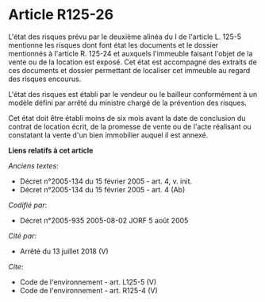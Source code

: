 # Article R125-26

L'état des risques prévu par le deuxième alinéa du I de l'article L. 125-5 mentionne les risques dont font état les documents
et le dossier mentionnés à l'article R. 125-24 et auxquels l'immeuble faisant l'objet de la vente ou de la location est
exposé. Cet état est accompagné des extraits de ces documents et dossier permettant de localiser cet immeuble au regard des
risques encourus.

L'état des risques est établi par le vendeur ou le bailleur conformément à un modèle défini par arrêté du ministre chargé de
la prévention des risques. 

Cet état doit être établi moins de six mois avant la date de conclusion du contrat de location écrit, de la promesse de vente
ou de l'acte réalisant ou constatant la vente d'un bien immobilier auquel il est annexé.

**Liens relatifs à cet article**

_Anciens textes_:

  - Décret n°2005-134 du 15 février 2005 - art. 4, v. init.
  - Décret n°2005-134 du 15 février 2005 - art. 4 (Ab)

_Codifié par_:

  - Décret n°2005-935 2005-08-02 JORF 5 août 2005

_Cité par_:

  - Arrêté du 13 juillet 2018 (V)

_Cite_:

  - Code de l'environnement - art. L125-5 (V)
  - Code de l'environnement - art. R125-4 (V)
